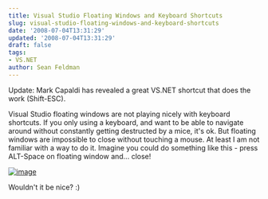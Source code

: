 ```yaml
---
title: Visual Studio Floating Windows and Keyboard Shortcuts
slug: visual-studio-floating-windows-and-keyboard-shortcuts
date: '2008-07-04T13:31:29'
updated: '2008-07-04T13:31:29'
draft: false
tags:
- VS.NET
author: Sean Feldman
---
```



Update: Mark Capaldi has revealed a great VS.NET shortcut that does the work (Shift-ESC).

Visual Studio floating windows are not playing nicely with keyboard shortcuts. If you only using a keyboard, and want to be able to navigate around without constantly getting destructed by a mice, it's ok. But floating windows are impossible to close without touching a mouse. At least I am not familiar with a way to do it. Imagine you could do something like this - press ALT-Space on floating window and... close!

[![image](https://aspblogs.blob.core.windows.net/media/sfeldman/WindowsLiveWriter/VisualStudioFloatingWindowsandKeyboardSh_A15B/image_thumb.png)](https://aspblogs.blob.core.windows.net/media/sfeldman/WindowsLiveWriter/VisualStudioFloatingWindowsandKeyboardSh_A15B/image_2.png)

Wouldn't it be nice? :)


